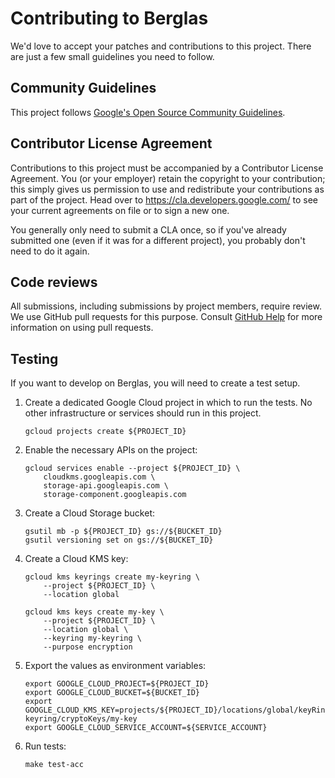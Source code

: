 # Contributing to Berglas

We'd love to accept your patches and contributions to this project. There are
just a few small guidelines you need to follow.

## Community Guidelines

This project follows
[Google's Open Source Community Guidelines](https://opensource.google.com/conduct/).

## Contributor License Agreement

Contributions to this project must be accompanied by a Contributor License
Agreement. You (or your employer) retain the copyright to your contribution;
this simply gives us permission to use and redistribute your contributions as
part of the project. Head over to <https://cla.developers.google.com/> to see
your current agreements on file or to sign a new one.

You generally only need to submit a CLA once, so if you've already submitted one
(even if it was for a different project), you probably don't need to do it
again.

## Code reviews

All submissions, including submissions by project members, require review. We
use GitHub pull requests for this purpose. Consult
[GitHub Help](https://help.github.com/articles/about-pull-requests/) for more
information on using pull requests.


## Testing

If you want to develop on Berglas, you will need to create a test setup.

1. Create a dedicated Google Cloud project in which to run the tests. No other
infrastructure or services should run in this project.

    ```text
    gcloud projects create ${PROJECT_ID}
    ```

1. Enable the necessary APIs on the project:

    ```text
    gcloud services enable --project ${PROJECT_ID} \
        cloudkms.googleapis.com \
        storage-api.googleapis.com \
        storage-component.googleapis.com
    ```

1. Create a Cloud Storage bucket:

    ```text
    gsutil mb -p ${PROJECT_ID} gs://${BUCKET_ID}
    gsutil versioning set on gs://${BUCKET_ID}
    ```

1. Create a Cloud KMS key:

    ```text
    gcloud kms keyrings create my-keyring \
        --project ${PROJECT_ID} \
        --location global

    gcloud kms keys create my-key \
        --project ${PROJECT_ID} \
        --location global \
        --keyring my-keyring \
        --purpose encryption
    ```

1. Export the values as environment variables:

    ```text
    export GOOGLE_CLOUD_PROJECT=${PROJECT_ID}
    export GOOGLE_CLOUD_BUCKET=${BUCKET_ID}
    export GOOGLE_CLOUD_KMS_KEY=projects/${PROJECT_ID}/locations/global/keyRings/my-keyring/cryptoKeys/my-key
    export GOOGLE_CLOUD_SERVICE_ACCOUNT=${SERVICE_ACCOUNT}
    ```

1. Run tests:

    ```text
    make test-acc
    ```
